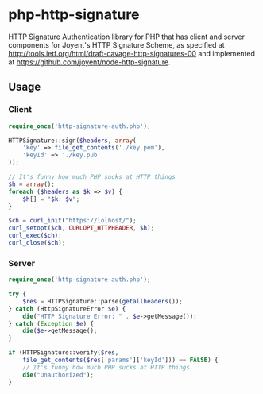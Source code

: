 # php-http-signature

HTTP Signature Authentication library for PHP that has client and
server components for Joyent's HTTP Signature Scheme, as specified
at http://tools.ietf.org/html/draft-cavage-http-signatures-00 and
implemented at https://github.com/joyent/node-http-signature.

## Usage

### Client

```php
require_once('http-signature-auth.php');

HTTPSignature::sign($headers, array(
	'key' => file_get_contents('./key.pem'),
	'keyId' => './key.pub'
));

// It's funny how much PHP sucks at HTTP things
$h = array();
foreach ($headers as $k => $v) {
	$h[] = "$k: $v";
}

$ch = curl_init("https://lolhost/");
curl_setopt($ch, CURLOPT_HTTPHEADER, $h);
curl_exec($ch);
curl_close($ch);
```

### Server

```php
require_once('http-signature-auth.php');

try {
	$res = HTTPSignature::parse(getallheaders());
} catch (HttpSignatureError $e) {
	die("HTTP Signature Error: " . $e->getMessage());
} catch (Exception $e) {
	die($e->getMessage();
}

if (HTTPSignature::verify($res,
    file_get_contents($res['params']['keyId'])) == FALSE) {
	// It's funny how much PHP sucks at HTTP things
	die("Unauthorized");
}

```
